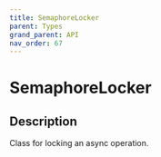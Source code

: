 ```yaml
---
title: SemaphoreLocker
parent: Types
grand_parent: API
nav_order: 67
---
```


# SemaphoreLocker

## Description

Class for locking an async operation.
